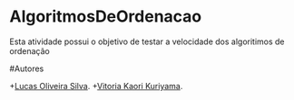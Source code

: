 # AlgoritmosDeOrdenacao

Esta atividade possui o objetivo de testar a velocidade dos algoritimos de ordenação 

#Autores

 +[Lucas Oliveira Silva](https://github.com/Lucas-O-S).
 +[Vitoria Kaori Kuriyama](https://github.com/rioksVi).
